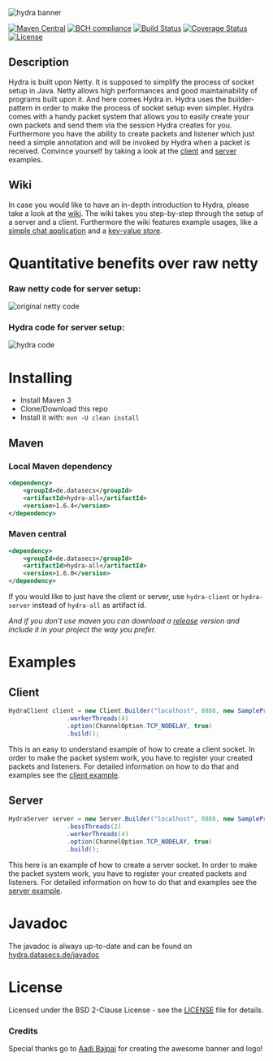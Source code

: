 ![hydra banner](http://hydra.datasecs.de/images/hydra_banner.png)

[![Maven Central](https://maven-badges.herokuapp.com/maven-central/de.datasecs/hydra/badge.svg)](https://maven-badges.herokuapp.com/maven-central/de.datasecs/hydra-all)
[![BCH compliance](https://bettercodehub.com/edge/badge/DataSecs/Hydra?branch=master)](https://datasecs.de)
[![Build Status](https://travis-ci.com/DataSecs/Hydra.svg?branch=master)](https://travis-ci.com/DataSecs/Hydra)
[![Coverage Status](https://coveralls.io/repos/github/DataSecs/Hydra/badge.svg?branch=master)](https://coveralls.io/github/DataSecs/Hydra?branch=master)
[![License](https://img.shields.io/badge/License-BSD%202--Clause-orange.svg)](https://opensource.org/licenses/BSD-2-Clause)

## Description

Hydra is built upon Netty. It is supposed to simplify the process of socket setup in Java. Netty allows high performances and good maintainability of programs built upon it.
And here comes Hydra in. Hydra uses the builder-pattern in order to make the process of socket setup even simpler. Hydra comes with a handy packet system
that allows you to easily create your own packets and send them via the session Hydra creates for you. Furthermore you have the ability to create packets and
listener which just need a simple annotation and will be invoked by Hydra when a packet is received.
Convince yourself by taking a look at the [client](https://github.com/DataSecs/Hydra/tree/master/example/src/main/java/de/datasecs/hydra/example/client) and [server](https://github.com/DataSecs/Hydra/tree/master/example/src/main/java/de/datasecs/hydra/example/server) examples.

## Wiki

In case you would like to have an in-depth introduction to Hydra, please take a look at the [wiki](https://github.com/DataSecs/Hydra/wiki).
The wiki takes you step-by-step through the setup of a server and a client. Furthermore the wiki features example usages,
like a [simple chat application](https://github.com/DataSecs/Hydra/wiki/Building-a-simple-chat-application) and a [key-value store](https://github.com/DataSecs/Hydra/wiki/Building-a-small-key-value-store).

# Quantitative benefits over raw netty
### Raw netty code for server setup:
![original netty code](http://hydra.datasecs.de/images/original-netty-server-code_comparsion.png)
### Hydra code for server setup:
![hydra code](http://hydra.datasecs.de/images/hydra-code_comparsion.png)

# Installing

 * Install Maven 3
 * Clone/Download this repo
 * Install it with: ```mvn -U clean install```

## Maven

### Local Maven dependency

```xml
<dependency>
    <groupId>de.datasecs</groupId>
    <artifactId>hydra-all</artifactId>
    <version>1.6.4</version>
</dependency>
```

### Maven central

```xml
<dependency>
    <groupId>de.datasecs</groupId>
    <artifactId>hydra-all</artifactId>
    <version>1.6.0</version>
</dependency>
```

If you would like to just have the client or server, use `hydra-client` or `hydra-server` instead of `hydra-all` as artifact id.

_And if you don't use maven you can download a [release](https://github.com/DataSecs/Hydra/releases) version and include it in your project the way you prefer._

# Examples

## Client

```java
HydraClient client = new Client.Builder("localhost", 8888, new SampleProtocol())
                .workerThreads(4)
                .option(ChannelOption.TCP_NODELAY, true)
                .build();
```

This is an easy to understand example of how to create a client socket.
In order to make the packet system work, you have to register your created packets and listeners.
For detailed information on how to do that and examples see the [client example](https://github.com/DataSecs/Hydra/tree/master/example/src/main/java/de/datasecs/hydra/example/client).

## Server

```java
HydraServer server = new Server.Builder("localhost", 8888, new SampleProtocol())
                .bossThreads(2)
                .workerThreads(4)
                .option(ChannelOption.TCP_NODELAY, true)
                .build();
```

This here is an example of how to create a server socket.
In order to make the packet system work, you have to register your created packets and listeners.
For detailed information on how to do that and examples see the [server example](https://github.com/DataSecs/Hydra/tree/master/example/src/main/java/de/datasecs/hydra/example/server).

# Javadoc

The javadoc is always up-to-date and can be found on [hydra.datasecs.de/javadoc](http://hydra.datasecs.de/javadoc)

# License

Licensed under the BSD 2-Clause License - see the [LICENSE](LICENSE) file for details.

### Credits
Special thanks go to [Aadi Bajpai](https://github.com/aadibajpai) for creating the awesome banner and logo!